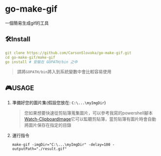 # go-make-gif

一個簡易生成gif的工具

## 🛠️Install

```yaml
git clone https://github.com/CarsonSlovoka/go-make-gif.git
cd go-make-gif/make-gif
go install # 安裝在 GOPATH/bin 之中
```

> 請將`GOPATH/bin`將入到系統變數中會比較容易使用

## 🎮USAGE

1. 準備好您的圖片集(假設您放在: `C:\...\myImgDir`)
    > 您如果想要快速從剪貼簿蒐集圖片，可以參考我寫的powershell腳本[Watch-ClipboardImage](https://github.com/CarsonSlovoka/powershell/blob/4d30d3137f50e01967ac3d235ded48c8a10a2e0b/src/keyboard/clipboard.psm1#L335-L486)它可以監聽剪貼簿，當剪貼簿有圖片時會自動將圖片保存在指定的目錄

3. 運行指令

    ```
    make-gif -imgDir="C:\...\myImgDir" -delay=100 -outputPath="./result.gif"
    ```
